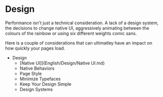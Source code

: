 # Design

Performance isn't just a technical consideration. A lack of a design system, the decisions to change native UI, aggressively animating between the colours of the rainbow or using six different weights comic sans.

Here is a couple of considerations that can ultimatley have an impact on how quickly your pages load.

* Design
	* [Native UI]](English/Design/Native UI.md)
	* Native Behaviors
	* Page Style
	* Minimize Typefaces
	* Keep Your Design Simple
	* Design Systems